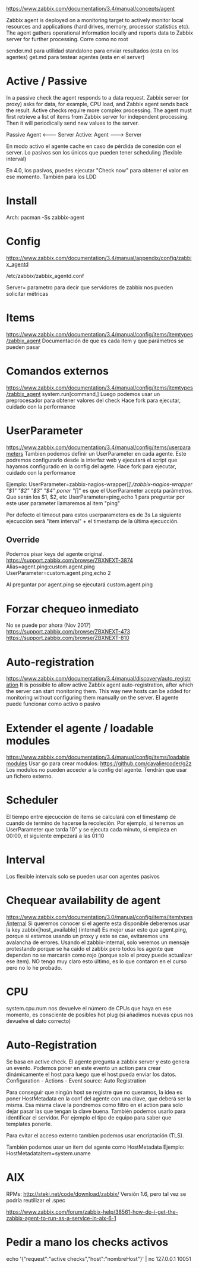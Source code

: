 https://www.zabbix.com/documentation/3.4/manual/concepts/agent

Zabbix agent is deployed on a monitoring target to actively monitor local resources and applications (hard drives, memory, processor statistics etc).
The agent gathers operational information locally and reports data to Zabbix server for further processing.
Corre como no root


sender.md para utilidad standalone para enviar resultados (esta en los agentes)
get.md para testear agentes (esta en el server)

# Active / Passive
In a passive check the agent responds to a data request. Zabbix server (or proxy) asks for data, for example, CPU load, and Zabbix agent sends back the result.
Active checks require more complex processing. The agent must first retrieve a list of items from Zabbix server for independent processing. Then it will periodically send new values to the server.

Passive Agent <--- Server
Active: Agent ---> Server

En modo activo el agente cache en caso de pérdida de conexión con el server.
Lo pasivos son los únicos que pueden tener scheduling (flexible interval)

En 4.0, los pasivos, puedes ejecutar "Check now" para obtener el valor en ese momento.
También para los LDD


# Install
Arch: pacman -Ss zabbix-agent

# Config
https://www.zabbix.com/documentation/3.4/manual/appendix/config/zabbix_agentd

/etc/zabbix/zabbix_agentd.conf

Server=
  parametro para decir que servidores de zabbix nos pueden solicitar métricas


# Items
https://www.zabbix.com/documentation/3.4/manual/config/items/itemtypes/zabbix_agent
Documentación de que es cada item y que parámetros se pueden pasar


# Comandos externos
https://www.zabbix.com/documentation/3.4/manual/config/items/itemtypes/zabbix_agent
system.run[command,<mode>]
Luego podemos usar un preprocesador para obtener valores del check
Hace fork para ejecutar, cuidado con la performance

# UserParameter
https://www.zabbix.com/documentation/3.4/manual/config/items/userparameters
Tambien podemos definir un UserParameter en cada agente.
Este podremos configurarlo desde la interfaz web y ejecutará el script que hayamos configurado en la config del agete.
Hace fork para ejecutar, cuidado con la performance

Ejemplo:
UserParameter=zabbix-nagios-wrapper[*],<Path-to>/zabbix-nagios-wrapper "$1" "$2" "$3" "$4"
  poner "[*]" es que el UserParameter acepta parámetros. Que serán los $1, $2, etc
UserParameter=ping,echo 1
  para preguntar por este user parameter llamaremos al item "ping"

Por defecto el timeout para estos userparameters es de 3s
La siguiente ejecucción será "item interval" + el timestamp de la última ejecucción.


## Override
Podemos pisar keys del agente original.
https://support.zabbix.com/browse/ZBXNEXT-3874
Alias=agent.ping:custom.agent.ping
UserParameter=custom.agent.ping,echo 2

Al preguntar por agent.ping se ejecutará custom.agent.ping


# Forzar chequeo inmediato
No se puede por ahora (Nov 2017)
https://support.zabbix.com/browse/ZBXNEXT-473
https://support.zabbix.com/browse/ZBXNEXT-810


# Auto-registration
https://www.zabbix.com/documentation/3.4/manual/discovery/auto_registration
It is possible to allow active Zabbix agent auto-registration, after which the server can start monitoring them. This way new hosts can be added for monitoring without configuring them manually on the server.
El agente puede funcionar como activo o pasivo



# Extender el agente / loadable modules
https://www.zabbix.com/documentation/3.4/manual/config/items/loadablemodules
Usar go para crear modulos: https://github.com/cavaliercoder/g2z
Los modulos no pueden acceder a la config del agente. Tendrán que usar un fichero externo.



# Scheduler
El tiempo entre ejecucción de items se calculará con el timestamp de cuando de termino de hacerse la recoleción.
Por ejemplo, si tenemos un UserParameter que tarda 10" y se ejecuta cada minuto, si empieza en 00:00, el siguiente empezará a las 01:10


# Interval
Los flexible intervals solo se pueden usar con agentes pasivos


# Chequear availability de agent
https://www.zabbix.com/documentation/3.0/manual/config/items/itemtypes/internal
Si queremos conocer si el agente esta disponible deberemos usar la key zabbix[host,<type>,available] (internal)
Es mejor usar esto que agent.ping, porque si estamos usando un proxy y este se cae, evitaremos una avalancha de errores.
Usando el zabbix-internal, solo veremos un mensaje protestando porque se ha caido el zabbix pero todos los agente que dependan no se marcarán como rojo (porque solo el proxy puede actualizar ese item).
NO tengo muy claro esto último, es lo que contaron en el curso pero no lo he probado.


# CPU
system.cpu.num nos devuelve el número de CPUs que haya en ese momento, es consciente de posibles hot plug (si añadimos nuevas cpus nos devuelve el dato correcto)



# Auto-Registration
Se basa en active check.
El agente pregunta a zabbix server y esto genera un evento.
Podemos poner en este evento un action para crear dinámicamente el host para luego que el host pueda enviar los datos.
Configuration - Actions - Event source: Auto Registration

Para conseguir que ningún host se registre que no queramos, la idea es poner HostMetadata en la conf del agente con una clave, que deberá ser la misma.
Esa misma clave la pondremos como filtro en el action para solo dejar pasar las que tengan la clave buena.
También podemos usarlo para identificar el servidor. Por ejemplo el tipo de equipo para saber que templates ponerle.

Para evitar el acceso externo tambien podemos usar encriptación (TLS).


También podemos usar un item del agente como HostMetadata
Ejemplo:
HostMetadataItem=system.uname


# AIX
RPMs: http://steki.net/code/download/zabbix/
Versión 1.6, pero tal vez se podría reutilizar el .spec

https://www.zabbix.com/forum/zabbix-help/38561-how-do-i-get-the-zabbix-agent-to-run-as-a-service-in-aix-6-1


# Pedir a mano los checks activos
echo '{"request":"active checks","host":"nombreHost"}' | nc 127.0.0.1 10051
